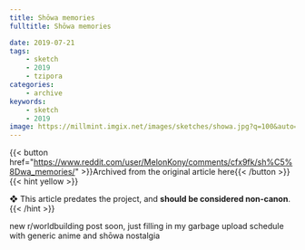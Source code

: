 ```yaml
---
title: Shōwa memories
fulltitle: Shōwa memories

date: 2019-07-21
tags:
    - sketch
    - 2019
    - tzipora
categories:
    - archive
keywords:
    - sketch
    - 2019
image: https://millmint.imgix.net/images/sketches/showa.jpg?q=100&auto=format
---
```

{{< button href="https://www.reddit.com/user/MelonKony/comments/cfx9fk/sh%C5%8Dwa_memories/" >}}Archived from the original article here{{< /button >}}
{{< hint yellow >}}

❖ This article predates the project, and **should be considered non-canon**.
{{< /hint >}}

new r/worldbuilding post soon, just filling in my garbage upload schedule with generic anime and shōwa nostalgia
